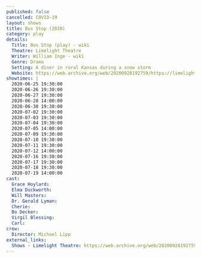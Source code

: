 ```yaml
---
published: false
cancelled: COVID-19
layout: shows
title: Bus Stop (2020)
category: play
details:
  Title: Bus Stop (play) - wiki
  Theatre: Limelight Theatre
  Writer: William Inge - wiki
  Genre: Drama
  Setting: A diner in rural Kansas during a snow storm
  Website: https://web.archive.org/web/20200928192759/https://limelight-theatre.org/shows/
showtimes: |
  2020-06-25 19:30:00
  2020-06-26 19:30:00
  2020-06-27 19:30:00
  2020-06-28 14:00:00
  2020-06-30 19:30:00
  2020-07-02 19:30:00
  2020-07-03 19:30:00
  2020-07-04 19:30:00
  2020-07-05 14:00:00
  2020-07-09 19:30:00
  2020-07-10 19:30:00
  2020-07-11 19:30:00
  2020-07-12 14:00:00
  2020-07-16 19:30:00
  2020-07-17 19:30:00
  2020-07-18 19:30:00
  2020-07-19 14:00:00
cast:
  Grace Hoylard: 
  Elma Duckworth: 
  Will Masters: 
  Dr. Gerald Lyman: 
  Cherie: 
  Bo Decker: 
  Virgil Blessing: 
  Carl: 
crew:
  Director: Michael Lipp
external_links:
  Shows - Limelight Theatre: https://web.archive.org/web/20200928192759/https://limelight-theatre.org/shows/
---
```

  
